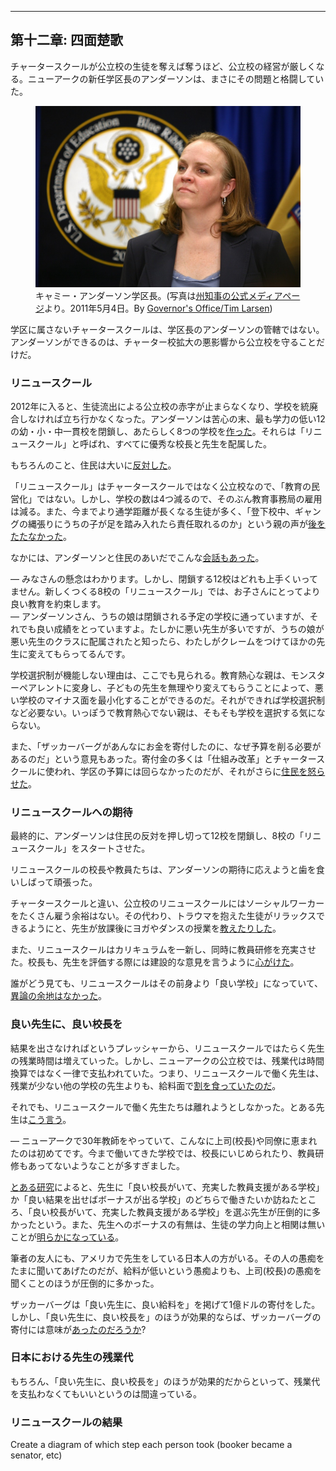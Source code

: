 <hr id="chapter-12" />

## 第十二章: 四面楚歌

チャータースクールが公立校の生徒を奪えば奪うほど、公立校の経営が厳しくなる。ニューアークの新任学区長のアンダーソンは、まさにその問題と格闘していた。

<p><figure>
  <img src="the-prize-draft-images/cami-2.jpg" />
  <figcaption>
    キャミー・アンダーソン学区長。(写真は<a href="http://www.state.nj.us/governor/media/">州知事の公式メディアページ</a>より。2011年5月4日。By <a href="http://www.state.nj.us/governor/media/photos/2011/20110504.shtml">Governor's Office/Tim Larsen</a>)
  </figcaption>
</figure></p>

学区に属さないチャータースクールは、学区長のアンダーソンの管轄ではない。アンダーソンができるのは、チャーター校拡大の悪影響から公立校を守ることだけだ。

### リニュースクール

2012年に入ると、生徒流出による公立校の赤字が止まらなくなり、学校を統廃合しなければ立ち行かなくなった。アンダーソンは苦心の末、最も学力の低い12の幼・小・中一貫校を閉鎖し、あたらしく8つの学校を[作った](#)。それらは「リニュースクール」と呼ばれ、すべてに優秀な校長と先生を配属した。

もちろんのこと、住民は大いに[反対した](#)。

「リニュースクール」はチャータースクールではなく公立校なので、「教育の民営化」ではない。しかし、学校の数は4つ減るので、そのぶん教育事務局の雇用は減る。また、今までより通学距離が長くなる生徒が多く、「登下校中、ギャングの縄張りにうちの子が足を踏み入れたら責任取れるのか」という親の声が[後をたたなかった](#)。

なかには、アンダーソンと住民のあいだでこんな[会話もあった](#)。

— みなさんの懸念はわかります。しかし、閉鎖する12校はどれも上手くいってません。新しくつくる8校の「リニュースクール」では、お子さんにとってより良い教育を約束します。<br>
— アンダーソンさん、うちの娘は閉鎖される予定の学校に通っていますが、それでも良い成績をとっていますよ。たしかに悪い先生が多いですが、うちの娘が悪い先生のクラスに配属されたと知ったら、わたしがクレームをつけてほかの先生に変えてもらってるんです。

学校選択制が機能しない理由は、ここでも見られる。教育熱心な親は、モンスターペアレントに変身し、子どもの先生を無理やり変えてもらうことによって、悪い学校のマイナス面を最小化することができるのだ。それができれば学校選択制など必要ない。いっぽうで教育熱心でない親は、そもそも学校を選択する気にならない。

また、「ザッカーバーグがあんなにお金を寄付したのに、なぜ予算を削る必要があるのだ」という意見もあった。寄付金の多くは「仕組み改革」とチャータースクールに使われ、学区の予算には回らなかったのだが、それがさらに[住民を怒らせた](#)。

### リニュースクールへの期待

最終的に、アンダーソンは住民の反対を押し切って12校を閉鎖し、8校の「リニュースクール」をスタートさせた。

リニュースクールの校長や教員たちは、アンダーソンの期待に応えようと歯を食いしばって頑張った。

チャータースクールと違い、公立校のリニュースクールにはソーシャルワーカーをたくさん雇う余裕はない。その代わり、トラウマを抱えた生徒がリラックスできるようにと、先生が放課後にヨガやダンスの授業を[教えたりした](#)。

また、リニュースクールはカリキュラムを一新し、同時に教員研修を充実させた。校長も、先生を評価する際には建設的な意見を言うように[心がけた](#)。

誰がどう見ても、リニュースクールはその前身より「良い学校」になっていて、[異論の余地はなかった](#)。

### 良い先生に、良い校長を

結果を出さなければというプレッシャーから、リニュースクールではたらく先生の残業時間は増えていった。しかし、ニューアークの公立校では、残業代は時間換算ではなく一律で支払われていた。つまり、リニュースクールで働く先生は、残業が少ない他の学校の先生よりも、給料面で[割を食っていたのだ](#)。

それでも、リニュースクールで働く先生たちは離れようとしなかった。とある先生は[こう言う](#)。

— ニューアークで30年教師をやっていて、こんなに上司(校長)や同僚に恵まれたのは初めてです。今まで働いてきた学校では、校長にいじめられたり、教員研修もあってないようなことが多すぎました。

[とある研究](#)によると、先生に「良い校長がいて、充実した教員支援がある学校」か「良い結果を出せばボーナスが出る学校」のどちらで働きたいか訪ねたところ、「良い校長がいて、充実した教員支援がある学校」を選ぶ先生が圧倒的に多かったという。また、先生へのボーナスの有無は、生徒の学力向上と相関は無いことが[明らかになっている](#)。

筆者の友人にも、アメリカで先生をしている日本人の方がいる。その人の愚痴をたまに聞いてあげたのだが、給料が低いという愚痴よりも、上司(校長)の愚痴を聞くことのほうが圧倒的に多かった。

ザッカーバーグは「良い先生に、良い給料を」を掲げて1億ドルの寄付をした。しかし、「良い先生に、良い校長を」のほうが効果的ならば、ザッカーバーグの寄付には意味が[あったのだろうか](#)?

### 日本における先生の残業代

もちろん、「良い先生に、良い校長を」のほうが効果的だからといって、残業代を支払わなくてもいいというのは間違っている。

### リニュースクールの結果







Create a diagram of which step each person took (booker became a senator, etc)




<p></p>
